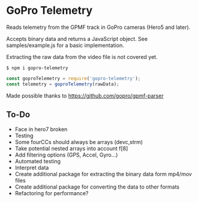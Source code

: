 # GoPro Telemetry

Reads telemetry from the GPMF track in GoPro cameras (Hero5 and later).

Accepts binary data and returns a JavaScript object. See samples/example.js for a basic implementation.

Extracting the raw data from the video file is not covered yet.

```shell
$ npm i gopro-telemetry
```

```js
const goproTelemetry = require('gopro-telemetry');
const telemetry = goproTelemetry(rawData);
```

Made possible thanks to https://github.com/gopro/gpmf-parser

## To-Do

- Face in hero7 broken
- Testing
- Some fourCCs should always be arrays (devc,strm)
- Take potential nested arrays into account f[8]
- Add filtering options (GPS, Accel, Gyro...)
- Automated testing
- Interpret data
- Create additional package for extracting the binary data form mp4/mov files
- Create additional package for converting the data to other formats
- Refactoring for performance?
